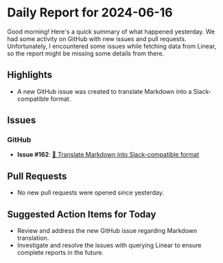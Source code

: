 # Daily Report for 2024-06-16

Good morning! Here's a quick summary of what happened yesterday. We had some activity on GitHub with new issues and pull requests. Unfortunately, I encountered some issues while fetching data from Linear, so the report might be missing some details from there.

## Highlights
- A new GitHub issue was created to translate Markdown into a Slack-compatible format.

## Issues
### GitHub
- **Issue #162**: [🔄 Translate Markdown into Slack-compatible format](https://github.com/PR-Pilot-AI/pr-pilot/pull/162)

## Pull Requests
- No new pull requests were opened since yesterday.

## Suggested Action Items for Today
- Review and address the new GitHub issue regarding Markdown translation.
- Investigate and resolve the issues with querying Linear to ensure complete reports in the future.
